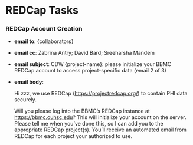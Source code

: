 # REDCap Tasks

### REDCap Account Creation


* **email to**: {collaborators}

* **email cc**: Zabrina Antry; David Bard; Sreeharsha Mandem

* **email subject**: CDW {project-name}: please initialize your BBMC REDCap account to access project-specific data (email 2 of 3)

* **email body**:

    Hi zzz, we use REDCap (https://projectredcap.org/) to contain PHI data securely.

    Will you please log into the BBMC’s REDCap instance at https://bbmc.ouhsc.edu?  This will initialize your account on the server. Please tell me when you’ve done this, so I can add you to the appropriate REDCap project(s).  You’ll receive an automated email from REDCap for each project your authorized to use.
